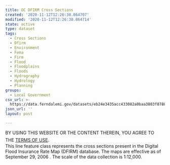 ```yaml
---
title: OC DFIRM Cross Sections
created: '2020-11-12T12:26:30.864707'
modified: '2020-11-12T12:26:30.864714'
state: active
type: dataset
tags:
  - Cross Sections
  - Dfirm
  - Environment
  - Fema
  - Firm
  - Flood
  - Floodplains
  - Floods
  - Hydrography
  - Hydrology
  - Planning
groups:
  - Local Government
csv_url: >-
  https://data.ferndalemi.gov/datasets/eb24e3435acc433082a0baa3883f8788_2.csv?outSR=%7B%22latestWkid%22%3A3857%2C%22wkid%22%3A102100%7D
json_url: ''
layout: post

---
```

<div>BY USING THIS WEBSITE OR THE CONTENT THEREIN, YOU AGREE TO THE <u><a href='https://www.oakgov.com/open-data-terms'>TERMS OF USE</a></u><span style='font-family: &quot;Avenir Next W01&quot;, &quot;Avenir Next W00&quot;, &quot;Avenir Next&quot;, Avenir, &quot;Helvetica Neue&quot;, Helvetica, Arial, sans-serif; font-size: 17px;'>. </span> <span style='font-family: &quot;Avenir Next W01&quot;, &quot;Avenir Next W00&quot;, &quot;Avenir Next&quot;, Avenir, &quot;Helvetica Neue&quot;, Helvetica, Arial, sans-serif; font-size: 17px;'> </span> </div><div>This line feature class represents the cross sections present in the 
Digital Flood Insurance Rate Map (DFIRM) database. The maps are 
effective as of September 29, 2006 . The scale of the data collection is
 1:12,000.</div>
